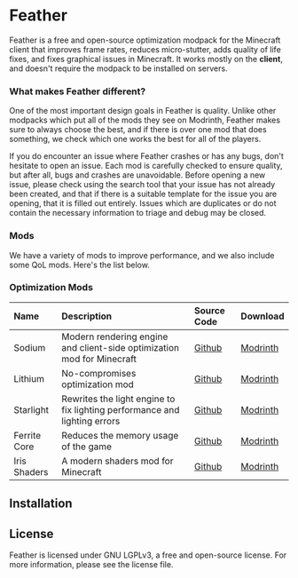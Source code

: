 # Feather
Feather is a free and open-source optimization modpack for the Minecraft client that improves frame rates, reduces micro-stutter, adds quality of life fixes, and fixes graphical issues in Minecraft. It works mostly on the **client**, and doesn't require the modpack to be installed on servers.

### What makes Feather different?
One of the most important design goals in Feather is quality. Unlike other modpacks which put all of the mods they see on Modrinth, Feather makes sure to always choose the best, and if there is over one mod that does something, we check which one works the best for all of the players.

If you do encounter an issue where Feather crashes or has any bugs, don't hesitate to open an issue. Each mod is carefully checked to ensure quality, but after all, bugs and crashes are unavoidable. Before opening a new issue, please check using the search tool that your issue has not already been created, and that if there is a suitable template for the issue you are opening, that it is filled out entirely. Issues which are duplicates or do not contain the necessary information to triage and debug may be closed.

### Mods
We have a variety of mods to improve performance, and we also include some QoL mods. Here's the list below.

### Optimization Mods
| Name | Description | Source Code | Download |
|:-----|:------|:------|:------|
|Sodium   |Modern rendering engine and client-side optimization mod for Minecraft|[Github](https://github.com/CaffeineMC/sodium-fabric)|[Modrinth](https://modrinth.com/mod/sodium)|
|Lithium |No-compromises optimization mod|[Github](https://github.com/CaffeineMC/lithium-fabric)|[Modrinth](https://modrinth.com/mod/lithium)|
|Starlight |Rewrites the light engine to fix lighting performance and lighting errors|[Github](https://github.com/IrisShaders/Iris)|[Modrinth](https://modrinth.com/mod/starlight)|
|Ferrite Core   |Reduces the memory usage of the game| [Github](https://github.com/IrisShaders/Iris) | [Modrinth](https://modrinth.com/mod/starlight) |
|Iris Shaders   |A modern shaders mod for Minecraft | [Github](https://github.com/IrisShaders/Iris) | [Modrinth](https://modrinth.com/mod/iris) |

## Installation

## License
Feather is licensed under GNU LGPLv3, a free and open-source license. For more information, please see the license file.
